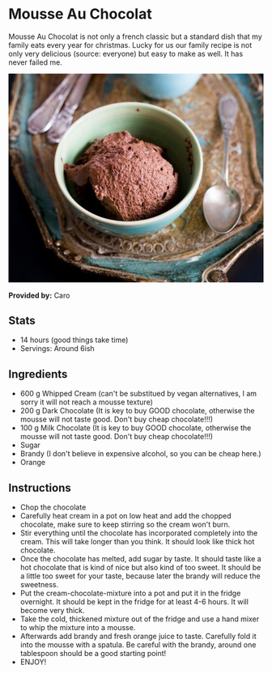 # Mousse Au Chocolat
Mousse Au Chocolat is not only a french classic but a standard dish that my family eats every year for christmas. Lucky for us our family recipe is not only very delicious (source: everyone) but easy to make as well. It has never failed me.

![Mousse](../img/mousse-au-chocolat.jpg)

**Provided by:** Caro

## Stats
- 14 hours (good things take time)
- Servings: Around 6ish

## Ingredients
- 600 g Whipped Cream (can't be substitued by vegan alternatives, I am sorry it will not reach a mousse texture)
- 200 g Dark Chocolate (It is key to buy GOOD chocolate, otherwise the mousse will not taste good. Don't buy cheap chocolate!!!)
- 100 g Milk Chocolate (It is key to buy GOOD chocolate, otherwise the mousse will not taste good. Don't buy cheap chocolate!!!)
- Sugar
- Brandy (I don't believe in expensive alcohol, so you can be cheap here.)
- Orange

## Instructions
- Chop the chocolate
- Carefully heat cream in a pot on low heat and add the chopped chocolate, make sure to keep stirring so the cream won't burn.
- Stir everything until the chocolate has incorporated completely into the cream. This will take longer than you think. It should look like thick hot chocolate.
- Once the chocolate has melted, add sugar by taste. It should taste like a hot chocolate that is kind of nice but also kind of too sweet. It should be a little too sweet for your taste, because later the brandy will reduce the sweetness.
- Put the cream-chocolate-mixture into a pot and put it in the fridge overnight. It should be kept in the fridge for at least 4-6 hours. It will become very thick.
- Take the cold, thickened mixture out of the fridge and use a hand mixer to whip the mixture into a mousse. 
- Afterwards add brandy and fresh orange juice to taste. Carefully fold it into the mousse with a spatula. Be careful with the brandy, around one tablespoon should be a good starting point!
- ENJOY!